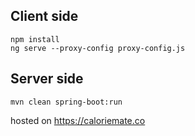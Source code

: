 ## Client side
```
npm install
ng serve --proxy-config proxy-config.js
```

## Server side
```
mvn clean spring-boot:run
```

hosted on https://caloriemate.co